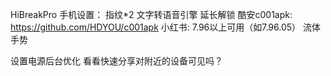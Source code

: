 HiBreakPro 手机设置：
指纹*2
文字转语音引擎
延长解锁
酷安c001apk: https://github.com/HDYOU/c001apk
小红书: 7.96以上可用（如7.96.05）
流体手势

设置电源后台优化
看看快速分享对附近的设备可见吗？
